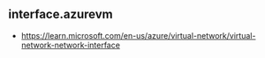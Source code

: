## interface.azurevm

- https://learn.microsoft.com/en-us/azure/virtual-network/virtual-network-network-interface
